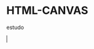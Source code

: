 # HTML-CANVAS
estudo
<!DOCTYPE html>
<html>
<body>

<canvas id="myCanvas" width="400" height="400" style="border:1px solid grey"></canvas>

<script>
const canvas = document.getElementById("myCanvas");
const ctx = canvas.getContext("2d");
canvas.height = canvas.width;
ctx.transform(1, 0, 0, -1, 0, canvas.height)

const xArray = [50,60,70,80,90,100,110,120,130,140,150];
const yArray = [7,8,8,9,9,9,10,11,14,14,15];

ctx.fillStyle = "red";
for (let i = 0; i < xArray.length-1; i++) {
  let x = xArray[i]*400/150;
  let y = yArray[i]*400/15;
  ctx.beginPath();
  ctx.ellipse(x, y, 3, 3, 0, 0, Math.PI * 2);
  ctx.fill();
}
</script>

</body>
</html>

